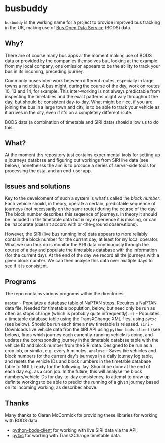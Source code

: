 # busbuddy

`busbuddy` is the working name for a project to provide improved bus tracking in the UK, making use of [Bus Open Data Service](https://data.bus-data.dft.gov.uk) (BODS) data.

## Why?

There are of course many bus apps at the moment making use of BODS data or provided by the companies themselves but, looking at the example from my local company, one omission appears to be the ability to track your bus in its incoming, preceding journey.

Commonly buses inter-work between different routes, especially in large towns a nd cities. A bus might, during the course of the day, work on routes 10, 13 and 14, for example. This inter-working is not always predictable from inspecting the timetables and the exact patterns might vary throughout the day, but should be consistent day-to-day. What might be nice, if you are joining the bus in a large town and city, is to be able to track your vehicle as it arrives in the city, even if it's on a completely different route. 

BODS data (a combination of timetable and SIRI data) should allow us to do this.

## What?

At the moment this repository just contains experimental tools for setting up a journeys database and figuring out workings from SIRI live data (see below), nonetheless the aim is to produce a series of server-side tools for processing the data, and an end-user app.

## Issues and solutions

Key to the development of such a system is what's called the *block number*. Each vehicle should, in theory, operate a certain, predictable sequence of journeys (not necessarily on the same route) during the course of the day. The block number describes this sequence of journeys. In theory it should be included in the timetable data but in my experience it is missing, or can be inaccurate (doesn't accord with on-the-ground observations).

However, the SIRI (live bus running info) data appears to more reliably contain the block number for the current day, at least for my local operator. What we can thus do is monitor the SIRI data continuously through the course of a day and populate the timetables database with the information (for the current day). At the end of the day we record all the journeys with a given block number. We can then analyse this data over multiple days to see if it is consistent.

## Programs

The repo contains various programs within the directories:

`naptan` - Populates a database table of NaPTAN stops. Requires a NaPTAN data file. Needed for timetable population, below, but need only be run as often as stops change (which is probably quite infrequently).
`tt` - Populates a timetable database table using the TransXChange XML files, using `pytxc` (see below). Should be run each time a new timetable is released.
`siri` - Downloads live vehicle data fron the SIRI API using `python-bods-client` (see below), finds which journey each currently-running vehicle is doing, and updates the corresponding journey in the timetable database table with the vehicle ID and block number from the SIRI data. Designed to be run as a cron job, or similar, e.g. every 5 minutes.
`analyse` - Saves the vehicles and block numbers for the current day's journeys in a daily journey log table, and resets the vehicle IDs and block numbers in the timetable database table to NULL ready for the following day. Should be done at the end of each day e.g. as a cron job. In the future, this will analyse the block numbers/vehicle IDs for day-to-day consistency, to attempt to draw up definite workings to be able to predict the running of a given journey based on its incoming working, as described above.

## Thanks

Many thanks to Ciaran McCormick for providing these libraries for working with BODS data:
- [python-bods-client](https://github.com/ciaranmccormick/python-bods-client) for working with live SIRI data via the API;
- [pytxc](https://github.com/ciaranmccormick/pytxc) for working with TransXChange timetable data.
